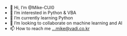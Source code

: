 - 👋 Hi, I’m @Mike-CUI0
- 👀 I’m interested in Python & VBA
- 🌱 I’m currently learning Python
- 💞️ I’m looking to collaborate on machine learning and AI
- 📫 How to reach me ...mike@vadi.co.kr

<!---
Mike-CUI0/Mike-CUI0 is a ✨ special ✨ repository because its `README.md` (this file) appears on your GitHub profile.
You can click the Preview link to take a look at your changes.
--->
